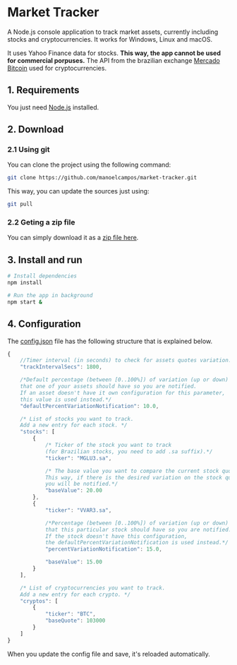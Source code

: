 # Market Tracker

A Node.js console application to track market assets,
currently including stocks and cryptocurrencies.
It works for Windows, Linux and macOS.

It uses Yahoo Finance data for stocks.
**This way, the app cannot be used for commercial porpuses.**
The API from the brazilian exchange [Mercado Bitcoin](https://www.mercadobitcoin.com.br/api-doc/) used for cryptocurrencies.

## 1. Requirements

You just need [Node.js](http://nodejs.org) installed.

## 2. Download

### 2.1 Using git

You can clone the project using the following command:

```bash
git clone https://github.com/manoelcampos/market-tracker.git
```

This way, you can update the sources just using:

```bash
git pull
```

### 2.2 Geting a zip file

You can simply download it as a [zip file here](https://github.com/manoelcampos/market-tracker/archive/master.zip).


## 3. Install and run

```bash
# Install dependencies
npm install

# Run the app in background
npm start &
```

## 4. Configuration

The [config.json](config.json.dist) file has the following structure that is explained
below.

```javascript
{
    //Timer interval (in seconds) to check for assets quotes variation.
    "trackIntervalSecs": 1800,

    /*Default percentage (between [0..100%]) of variation (up or down) 
    that one of your assets should have so you are notified. 
    If an asset doesn't have it own configuration for this parameter,
    this value is used instead.*/
    "defaultPercentVariationNotification": 10.0,

    /* List of stocks you want to track. 
    Add a new entry for each stock. */
    "stocks": [
        {
            /* Ticker of the stock you want to track 
            (for Brazilian stocks, you need to add .sa suffix).*/
            "ticker": "MGLU3.sa",

            /* The base value you want to compare the current stock quote with.
            This way, if there is the desired variation on the stock quote,
            you will be notified.*/
            "baseValue": 20.00
        },
        {
            "ticker": "VVAR3.sa",

            /*Percentage (between [0..100%]) of variation (up or down) 
            that this particular stock should have so you are notified. 
            If the stock doesn't have this configuration,
            the defaultPercentVariationNotification is used instead.*/
            "percentVariationNotification": 15.0,

            "baseValue": 15.00
        }
    ],

    /* List of cryptocurrencies you want to track. 
    Add a new entry for each crypto. */
    "cryptos": [
        {
            "ticker": "BTC",
            "baseQuote": 103000
        }
    ]
}
```

When you update the config file and save, it's reloaded automatically.
